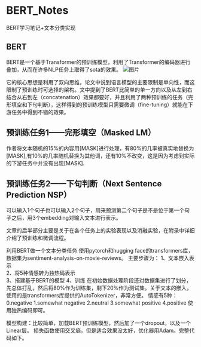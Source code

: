 # BERT_Notes
BERT学习笔记+文本分类实现

## BERT
BERT是一个基于Transformer的预训练模型，利用了Transformer的编码器进行叠加，从而在许多NLP任务上取得了sota的效果。
![图片](https://user-images.githubusercontent.com/126166790/224623896-681be04c-ea03-46c9-b6df-89bf268b6809.png)

它的核心思想是利用了双向思维，论文中说到语言模型的主要限制是单向性，而这限制了预训练时可选择的架构。文中提到了BERT比简单的单一方向以及从左到右结合从右到左（concatenation）效果都要好，并且利用了两种预训练的任务（完形填空和下句判断），这样得到的预训练模型只需要微调（fine-tuning）就能在下游任务中得到不错的效果。

## 预训练任务1——完形填空（Masked LM）
作者将文本随机的15%的内容用[MASK]进行处理，有80%的几率被真实地替换为[MASK],有10%的几率随机替换为其他词，还有10%不改变，这是因为考虑到实际的下游任务中并没有出现[MASK].

## 预训练任务2——下句判断（Next Sentence Prediction NSP）
可以输入1个句子也可以输入2个句子，用来预测第二个句子是不是位于第一个句子之后，用3个embedding对输入文本进行表示。

文章的后半部分主要是关于在各个任务上的实验表现以及消融实验，在附录中详细介绍了预训练和微调流程。

利用BERT做一个文本分类任务
使用pytorch和hugging face的transformers库，数据集为sentiment-analysis-on-movie-reviews。
主要步骤为：
1、文本嵌入表示  
2、将5种情感转为独热码表示  
3、搭建基于BERT的模型
4、训练
在初始数据处理阶段还对数据集进行了划分，先总体打乱，然后将80%作为训练集，剩下20%作为测试集。关于文本的嵌入，使用的是transformers库提供的AutoTokenizer，非常方便。
情感有5种：0.negative  1.somewhat negative  2.neutral  3.somewhat positive  4.positive
使用独热编码即可。

模型构建：比较简单，加载BERT预训练模型，然后加了一个dropout，以及一个Linear层。
损失函数使用交叉熵，但是适合效果没太好，优化器用Adam。完整代码如下。

